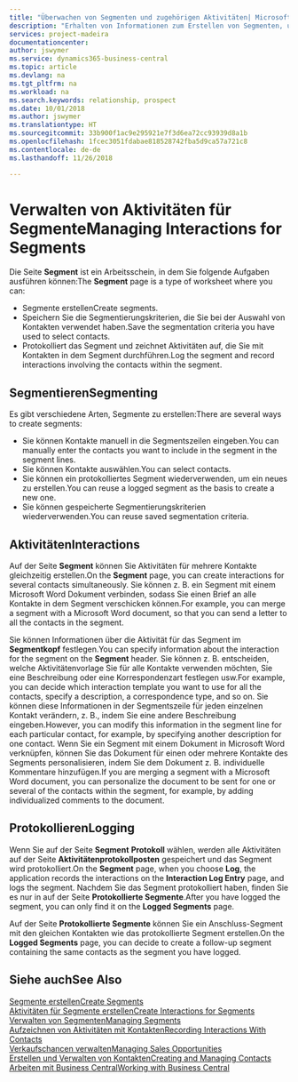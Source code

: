 ```yaml
---
title: "Überwachen von Segmenten und zugehörigen Aktivitäten| Microsoft Docs"
description: "Erhalten von Informationen zum Erstellen von Segmenten, um Kontaktgruppen zu definieren und Festlegen von Aktivitäten für Segmente."
services: project-madeira
documentationcenter: 
author: jswymer
ms.service: dynamics365-business-central
ms.topic: article
ms.devlang: na
ms.tgt_pltfrm: na
ms.workload: na
ms.search.keywords: relationship, prospect
ms.date: 10/01/2018
ms.author: jswymer
ms.translationtype: HT
ms.sourcegitcommit: 33b900f1ac9e295921e7f3d6ea72cc93939d8a1b
ms.openlocfilehash: 1fcec3051fdabae818528742fba5d9ca57a721c8
ms.contentlocale: de-de
ms.lasthandoff: 11/26/2018

---
```

# <a name="managing-interactions-for-segments"></a><span data-ttu-id="e8c3a-103">Verwalten von Aktivitäten für Segmente</span><span class="sxs-lookup"><span data-stu-id="e8c3a-103">Managing Interactions for Segments</span></span>
<span data-ttu-id="e8c3a-104">Die Seite **Segment** ist ein Arbeitsschein, in dem Sie folgende Aufgaben ausführen können:</span><span class="sxs-lookup"><span data-stu-id="e8c3a-104">The **Segment** page is a type of worksheet where you can:</span></span>

* <span data-ttu-id="e8c3a-105">Segmente erstellen</span><span class="sxs-lookup"><span data-stu-id="e8c3a-105">Create segments.</span></span>
* <span data-ttu-id="e8c3a-106">Speichern Sie die Segmentierungskriterien, die Sie bei der Auswahl von Kontakten verwendet haben.</span><span class="sxs-lookup"><span data-stu-id="e8c3a-106">Save the segmentation criteria you have used to select contacts.</span></span>
* <span data-ttu-id="e8c3a-107">Protokolliert das Segment und zeichnet Aktivitäten auf, die Sie mit Kontakten in dem Segment durchführen.</span><span class="sxs-lookup"><span data-stu-id="e8c3a-107">Log the segment and record interactions involving the contacts within the segment.</span></span>

## <a name="segmenting"></a><span data-ttu-id="e8c3a-108">Segmentieren</span><span class="sxs-lookup"><span data-stu-id="e8c3a-108">Segmenting</span></span>
<span data-ttu-id="e8c3a-109">Es gibt verschiedene Arten, Segmente zu erstellen:</span><span class="sxs-lookup"><span data-stu-id="e8c3a-109">There are several ways to create segments:</span></span>

* <span data-ttu-id="e8c3a-110">Sie können Kontakte manuell in die Segmentszeilen eingeben.</span><span class="sxs-lookup"><span data-stu-id="e8c3a-110">You can manually enter the contacts you want to include in the segment in the segment lines.</span></span>
* <span data-ttu-id="e8c3a-111">Sie können Kontakte auswählen.</span><span class="sxs-lookup"><span data-stu-id="e8c3a-111">You can select contacts.</span></span>
* <span data-ttu-id="e8c3a-112">Sie können ein protokolliertes Segment wiederverwenden, um ein neues zu erstellen.</span><span class="sxs-lookup"><span data-stu-id="e8c3a-112">You can reuse a logged segment as the basis to create a new one.</span></span>
* <span data-ttu-id="e8c3a-113">Sie können gespeicherte Segmentierungskriterien wiederverwenden.</span><span class="sxs-lookup"><span data-stu-id="e8c3a-113">You can reuse saved segmentation criteria.</span></span>

## <a name="interactions"></a><span data-ttu-id="e8c3a-114">Aktivitäten</span><span class="sxs-lookup"><span data-stu-id="e8c3a-114">Interactions</span></span>
<span data-ttu-id="e8c3a-115">Auf der Seite **Segment** können Sie Aktivitäten für mehrere Kontakte gleichzeitig erstellen.</span><span class="sxs-lookup"><span data-stu-id="e8c3a-115">On the **Segment** page, you can create interactions for several contacts simultaneously.</span></span> <span data-ttu-id="e8c3a-116">Sie können z. B. ein Segment mit einem Microsoft Word Dokument verbinden, sodass Sie einen Brief an alle Kontakte in dem Segment verschicken können.</span><span class="sxs-lookup"><span data-stu-id="e8c3a-116">For example, you can merge a segment with a Microsoft Word document, so that you can send a letter to all the contacts in the segment.</span></span>

<span data-ttu-id="e8c3a-117">Sie können Informationen über die Aktivität für das Segment im **Segmentkopf** festlegen.</span><span class="sxs-lookup"><span data-stu-id="e8c3a-117">You can specify information about the interaction for the segment on the **Segment** header.</span></span> <span data-ttu-id="e8c3a-118">Sie können z. B. entscheiden, welche Aktivitätenvorlage Sie für alle Kontakte verwenden möchten, Sie eine Beschreibung oder eine Korrespondenzart festlegen usw.</span><span class="sxs-lookup"><span data-stu-id="e8c3a-118">For example, you can decide which interaction template you want to use for all the contacts, specify a description, a correspondence type, and so on.</span></span> <span data-ttu-id="e8c3a-119">Sie können diese Informationen in der Segmentszeile für jeden einzelnen Kontakt verändern, z. B., indem Sie eine andere Beschreibung eingeben.</span><span class="sxs-lookup"><span data-stu-id="e8c3a-119">However, you can modify this information in the segment line for each particular contact, for example, by specifying another description for one contact.</span></span> <span data-ttu-id="e8c3a-120">Wenn Sie ein Segment mit einem Dokument in Microsoft Word verknüpfen, können Sie das Dokument für einen oder mehrere Kontakte des Segments personalisieren, indem Sie dem Dokument z. B. individuelle Kommentare hinzufügen.</span><span class="sxs-lookup"><span data-stu-id="e8c3a-120">If you are merging a segment with a Microsoft Word document, you can personalize the document to be sent for one or several of the contacts within the segment, for example, by adding individualized comments to the document.</span></span>

## <a name="logging"></a><span data-ttu-id="e8c3a-121">Protokollieren</span><span class="sxs-lookup"><span data-stu-id="e8c3a-121">Logging</span></span>
<span data-ttu-id="e8c3a-122">Wenn Sie auf der Seite **Segment** **Protokoll** wählen, werden alle Aktivitäten auf der Seite **Aktivitätenprotokollposten** gespeichert und das Segment wird protokolliert.</span><span class="sxs-lookup"><span data-stu-id="e8c3a-122">On the **Segment** page, when you choose **Log**, the application records the interactions on the **Interaction Log Entry** page, and logs the segment.</span></span> <span data-ttu-id="e8c3a-123">Nachdem Sie das Segment protokolliert haben, finden Sie es nur in auf der Seite **Protokollierte Segmente**.</span><span class="sxs-lookup"><span data-stu-id="e8c3a-123">After you have logged the segment, you can only find it on the **Logged Segments** page.</span></span>

<span data-ttu-id="e8c3a-124">Auf der Seite **Protokollierte Segmente** können Sie ein Anschluss-Segment mit den gleichen Kontakten wie das protokollierte Segment erstellen.</span><span class="sxs-lookup"><span data-stu-id="e8c3a-124">On the **Logged Segments** page, you can decide to create a follow-up segment containing the same contacts as the segment you have logged.</span></span>

## <a name="see-also"></a><span data-ttu-id="e8c3a-125">Siehe auch</span><span class="sxs-lookup"><span data-stu-id="e8c3a-125">See Also</span></span>
[<span data-ttu-id="e8c3a-126">Segmente erstellen</span><span class="sxs-lookup"><span data-stu-id="e8c3a-126">Create Segments</span></span>](marketing-how-create-segment.md)  
[<span data-ttu-id="e8c3a-127">Aktivitäten für Segmente erstellen</span><span class="sxs-lookup"><span data-stu-id="e8c3a-127">Create Interactions for Segments</span></span>](marketing-how-create-interactions.md)  
[<span data-ttu-id="e8c3a-128">Verwalten von Segmenten</span><span class="sxs-lookup"><span data-stu-id="e8c3a-128">Managing Segments</span></span>](marketing-segments.md)  
[<span data-ttu-id="e8c3a-129">Aufzeichnen von Aktivitäten mit Kontakten</span><span class="sxs-lookup"><span data-stu-id="e8c3a-129">Recording Interactions With Contacts</span></span>](marketing-interactions.md)  
[<span data-ttu-id="e8c3a-130">Verkaufschancen verwalten</span><span class="sxs-lookup"><span data-stu-id="e8c3a-130">Managing Sales Opportunities</span></span>](marketing-manage-sales-opportunities.md)  
[<span data-ttu-id="e8c3a-131">Erstellen und Verwalten von Kontakten</span><span class="sxs-lookup"><span data-stu-id="e8c3a-131">Creating and Managing Contacts</span></span>](marketing-contacts.md)  
[<span data-ttu-id="e8c3a-132">Arbeiten mit  Business Central</span><span class="sxs-lookup"><span data-stu-id="e8c3a-132">Working with Business Central</span></span>](ui-work-product.md)

